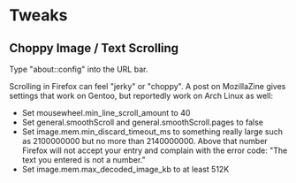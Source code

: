 # Tweaks

## Choppy Image / Text Scrolling

Type "about::config" into the URL bar.

Scrolling in Firefox can feel "jerky" or "choppy". A post on MozillaZine gives settings that work on Gentoo, but reportedly work on Arch Linux as well:

* Set mousewheel.min_line_scroll_amount to 40
* Set general.smoothScroll and general.smoothScroll.pages to false
* Set image.mem.min_discard_timeout_ms to something really large such as 2100000000 but no more than 2140000000. Above that number Firefox will not accept your entry and complain with the error code: "The text you entered is not a number."
* Set image.mem.max_decoded_image_kb to at least 512K
